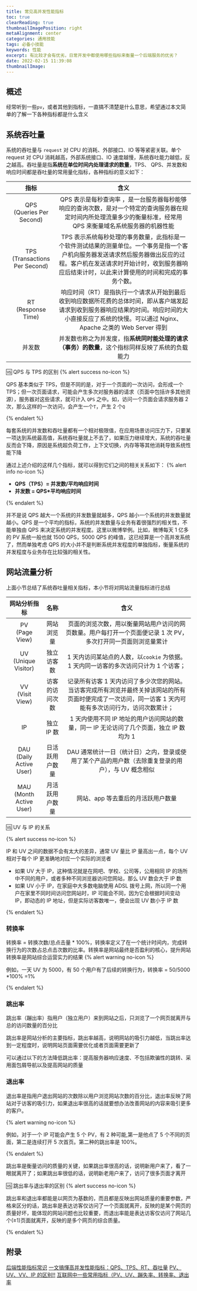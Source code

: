 ```yaml
---
title: 常见高并发性能指标
toc: true
clearReading: true
thumbnailImagePosition: right
metaAlignment: center
categories: 通用技能
tags: 必备小技能
keywords: 性能
excerpt: 有比较才会有优劣，日常开发中都使用哪些指标来衡量一个后端服务的优劣？
date: 2022-02-15 11:39:08
thumbnailImage:
---
```


<!-- toc -->

## 概述

经常听到一些`pv`，或者其他到指标，一直搞不清楚是什么意思，希望通过本文简单的了解一下各种指标都是什么含义

## 系统吞吐量

系统的吞吐量与 `request` 对 CPU 的消耗、外部接口、IO 等等紧密关联。单个 request 对 CPU 消耗越高，外部系统接口、IO 速度越慢，系统吞吐能力越低，反之越高。吞吐量是指**系统在单位时间内处理请求的数量**，TPS、 QPS、并发数和响应时间都是吞吐量的常用量化指标，各种指标的意义如下：

|                指标                |                                                                                                               含义                                                                                                               |
| :--------------------------------: | :------------------------------------------------------------------------------------------------------------------------------------------------------------------------------------------------------------------------------: |
|   QPS<br />(Queries Per Second)    |                                QPS 表示是每秒查询率 ，是一台服务器每秒能够响应的查询次数，是对一个特定的查询服务器在规定时间内所处理流量多少的衡量标准，经常用 QPS 来衡量域名系统服务器的机器性能                                |
| TPS<br />(Transactions Per Second) | TPS 表示系统每秒处理的事务数量，此指标是一个软件测试结果的测量单位。一个事务是指一个客户机向服务器发送请求然后服务器做出反应的过程。客户机在发送请求时开始计时，收到服务器响应后结束计时，以此来计算使用的时间和完成的事务个数。 |
|      RT<br />(Response Time)       |             响应时间（RT）是指执行一个请求从开始到最后收到响应数据所花费的总体时间，即从客户端发起请求到收到服务器响应结果的时间。响应时间的大小直接反应了系统的快慢。可以通过 Nginx、Apache 之类的 Web Server 得到              |
|               并发数               |                                                                 并发数也称之为并发度，指**系统同时能处理的请求（事务）的数量**，这个指标同样反映了系统的负载能力                                                                 |

:vs: QPS 与 TPS 的区别
{% alert success no-icon %}

QPS 基本类似于 TPS，但是不同的是，对于一个页面的一次访问，会形成一个 TPS；但一次页面请求，可能会产生多次对服务器的请求（页面中包括许多其他资源），服务器对这些请求，就可计入 `QPS` 之中。如，访问一个页面会请求服务器 2 次，那么这样的一次访问，会产生一个`T`，产生 2 个`Q`

{% endalert %}

每套系统的并发数和吞吐量都有一个相对极限值，在应用场景访问压力下，只要某一项达到系统最高值，系统吞吐量就上不去了，如果压力继续增大，系统的吞吐量反而会下降，原因是系统超负荷工作，上下文切换，内存等等其他消耗导致系统性能下降

通过上述介绍的这样几个指标，就可以得到它们之间的相关关系如下：
{% alert info no-icon %}

- **QPS（TPS）= 并发数/平均响应时间**
- **并发数 = QPS\*平均响应时间**

{% endalert %}

并不是说 QPS 越大一个系统的并发数量就越多，QPS 越小一个系统的并发数量就越小。QPS 是一个平均的指标，系统的并发数量与业务有着很强烈的相关性，不能单独由 QPS 来决定系统的并发程度。这里以微博举例。比如，微博每天 1 亿多的 PV 系统一般也就 1500 QPS，5000 QPS 的峰值，这已经算是一个高并发系统了，然而单独考虑 QPS 的大小并不是判断系统并发程度的单独指标，衡量系统的并发程度与业务存在比较强的相关性。

## 网站流量分析

上面小节总结了系统吞吐量相关指标，本小节将对网站流量指标进行总结

|         网站分析指标         |      名称      |                                                                            含义                                                                            |
| :--------------------------: | :------------: | :--------------------------------------------------------------------------------------------------------------------------------------------------------: |
|     PV<br />(Page View)      |   网站浏览量   |                       页面的浏览次数，用以衡量网站用户访问的网页数量。用户每打开一个页面便记录 1 次 PV，多次打开同一页面则浏览量累计                       |
|   UV<br />(Unique Visitor)   |   独立访客数   |                                    1 天内访问某站点的人数，以`cookie` 为依据。1 天内同一访客的多次访问只计为 1 个访客；                                    |
|     VV<br />(Visit View)     | 访客的访问次数 | 记录所有访客 1 天内访问了多少次您的网站。当访客完成所有浏览并最终关掉该网站的所有页面时便完成了一次访问，同一访客 1 天内可能有多次访问行为，访问次数累计； |
|              IP              |   独立 IP 数   |                                  1 天内使用不同 IP 地址的用户访问网站的数量，同一 IP 无论访问了几个页面，独立 IP 数均为 1                                  |
| DAU<br />(Daily Active User) | 日活跃用户数量 |                             DAU 通常统计一日（统计日）之内，登录或使用了某个产品的用户数（去除重复登录的用户），与 UV 概念相似                             |
| MAU<br />(Month Active User) | 月活跃用户数量 |                                                             网站、app 等去重后的月活跃用户数量                                                             |

:vs: UV 与 IP 的关系

{% alert success no-icon %}

IP 和 UV 之间的数据不会有太大的差异，通常 UV 量比 IP 量高出一点，每个 UV 相对于每个 IP 更准确地对应一个实际的浏览者

- 如果 UV 大于 IP，这种情况就是在网吧、学校、公司等，公用相同 IP 的场所中不同的用户，或者多种不同浏览器访问您网站，那么 UV 数会大于 IP 数
- 如果 UV 小于 IP，在家庭中大多数电脑使用 ADSL 拨号上网，所以同一个用户在家里不同时间访问您网站时，IP 可能会不同，因为它会根据时间变动 IP，即动态的 IP 地址，但是实际访客数唯一，便会出现 UV 数小于 IP 数

{% endalert %}

### 转换率

转换率 = 转换次数/总点击量 \* 100%，转换率定义了在一个统计时间内，完成转换行为的次数占总点击次数的比率。转换率是网站最终是否盈利的核心，提升网站转换率是网站综合运营实力的结果
{% alert warning no-icon %}

例如，一天 UV 为 5000，有 50 个用户有了后续的转换行为，转换率 = 50/5000 \*100% =1%

{% endalert %}

### 跳出率

跳出率（蹦出率）指用户（独立用户）来到网站之后，只浏览了一个网页就离开与总的访问数量的百分比

跳出率是网站分析的主要指标，跳出率越高，说明网站的吸引力越低，当跳出率达到一定程度时，说明网站页面需要优化或者页面需要更新了

可以通过以下的方法降低跳出率：提高服务器响应速度、不包括欺骗性的跳转、采用面包屑导航以及提高网站的质量

### 退出率

退出率是指用户退出网站的次数除以用户浏览网站次数的百分比，退出率反映了网站对于访客的吸引力，如果退出率很高的话就要想办法改善网站的内容来吸引更多的客户。

{% alert warning no-icon %}

例如，对于一个 IP 可能会产生 5 个 PV，有 2 种可能,第一是他点了 5 个不同的页面，第二是连续打开 5 次首页。第二种的跳出率是 100%。

{% endalert %}

跳出率是衡量访问的质量的关键，如果跳出率很高的话，说明新用户来了，看了一眼就离开了；如果跳出率很低的话，说明新老用户来了，访问了很多页面才离开

:vs: 跳出率与退出率的区别
{% alert success no-icon %}

跳出率和退出率都能是以网页为基数的，而且都是反映出网站质量的重要参数，严格来区分的话，跳出率是表达访客仅访问了一个页面就离开，反映的是某个网页的质量好坏，能体现的网站问题也比较重要，而退出率能是表达访客仅访问了网站几个(≥1)页面就离开，反映的是多个网页的综合质量。

{% endalert %}

## 附录

[后端性能指标常识](https://www.cnblogs.com/Aaxuan/p/15162502.html)
[一文搞懂高并发性能指标：QPS、TPS、RT、吞吐量](http://blog.itpub.net/69942496/viewspace-2665766/)
[PV、UV、VV、IP 的区别!!](https://www.jianshu.com/p/7838d0a9b9e7)
[互联网中一些常用指标（PV、UV、蹦失率、转换率、退出率](https://www.bbsmax.com/A/Gkz1ok6j5R/)
